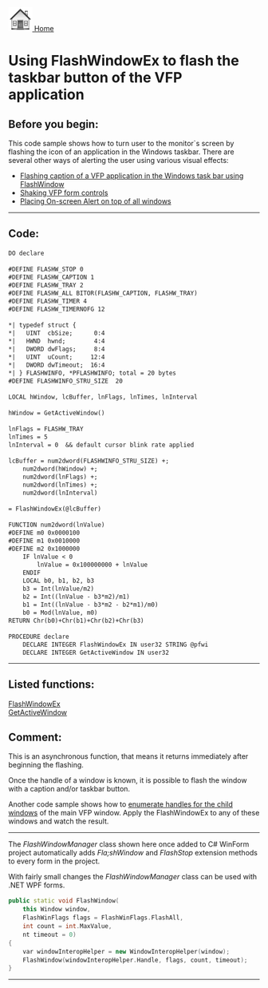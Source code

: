 [<img src="../images/home.png"> Home ](https://github.com/VFPX/Win32API)  

# Using FlashWindowEx to flash the taskbar button of the VFP application

## Before you begin:
This code sample shows how to turn user to the monitor`s screen by flashing the icon of an application in the Windows taskbar. There are several other ways of  alerting the user using various visual effects:  

* [Flashing caption of a VFP application in the Windows task bar using FlashWindow](sample_228.md)  
* [Shaking VFP form controls](sample_526.md)  
* [Placing On-screen Alert on top of all windows](sample_504.md)  
  
***  


## Code:
```foxpro  
DO declare

#DEFINE FLASHW_STOP 0
#DEFINE FLASHW_CAPTION 1
#DEFINE FLASHW_TRAY 2
#DEFINE FLASHW_ALL BITOR(FLASHW_CAPTION, FLASHW_TRAY)
#DEFINE FLASHW_TIMER 4
#DEFINE FLASHW_TIMERNOFG 12

*| typedef struct {
*|   UINT  cbSize;      0:4
*|   HWND  hwnd;        4:4
*|   DWORD dwFlags;     8:4
*|   UINT  uCount;     12:4
*|   DWORD dwTimeout;  16:4
*| } FLASHWINFO, *PFLASHWINFO; total = 20 bytes
#DEFINE FLASHWINFO_STRU_SIZE  20

LOCAL hWindow, lcBuffer, lnFlags, lnTimes, lnInterval

hWindow = GetActiveWindow()

lnFlags = FLASHW_TRAY
lnTimes = 5
lnInterval = 0  && default cursor blink rate applied

lcBuffer = num2dword(FLASHWINFO_STRU_SIZE) +;
	num2dword(hWindow) +;
	num2dword(lnFlags) +;
	num2dword(lnTimes) +;
	num2dword(lnInterval)

= FlashWindowEx(@lcBuffer)

FUNCTION num2dword(lnValue)
#DEFINE m0 0x0000100
#DEFINE m1 0x0010000
#DEFINE m2 0x1000000
	IF lnValue < 0
		lnValue = 0x100000000 + lnValue
	ENDIF
	LOCAL b0, b1, b2, b3
	b3 = Int(lnValue/m2)
	b2 = Int((lnValue - b3*m2)/m1)
	b1 = Int((lnValue - b3*m2 - b2*m1)/m0)
	b0 = Mod(lnValue, m0)
RETURN Chr(b0)+Chr(b1)+Chr(b2)+Chr(b3)

PROCEDURE declare
	DECLARE INTEGER FlashWindowEx IN user32 STRING @pfwi
	DECLARE INTEGER GetActiveWindow IN user32  
```  
***  


## Listed functions:
[FlashWindowEx](../libraries/user32/FlashWindowEx.md)  
[GetActiveWindow](../libraries/user32/GetActiveWindow.md)  

## Comment:
This is an asynchronous function, that means it returns immediately after beginning the flashing.  
  
Once the handle of a window is known, it is possible to flash the window with a caption and/or taskbar button.   
  
Another code sample shows how to [enumerate handles for the child windows](sample_261.md) of the main VFP window. Apply the FlashWindowEx to any of these windows and watch the result.  
  
* * *  
The *FlashWindowManager* class shown here once added to C# WinForm project automatically adds *Fla;shWindow* and *FlashStop* extension methods to every form in the project.  
  
With fairly small changes the *FlashWindowManager* class can be used with .NET WPF forms. 
```cpp
public static void FlashWindow(  
	this Window window,  
	FlashWinFlags flags = FlashWinFlags.FlashAll,  
	int count = int.MaxValue,  
	nt timeout = 0)  
{  
	var windowInteropHelper = new WindowInteropHelper(window);  
	FlashWindow(windowInteropHelper.Handle, flags, count, timeout);  
}
```
  
***  

